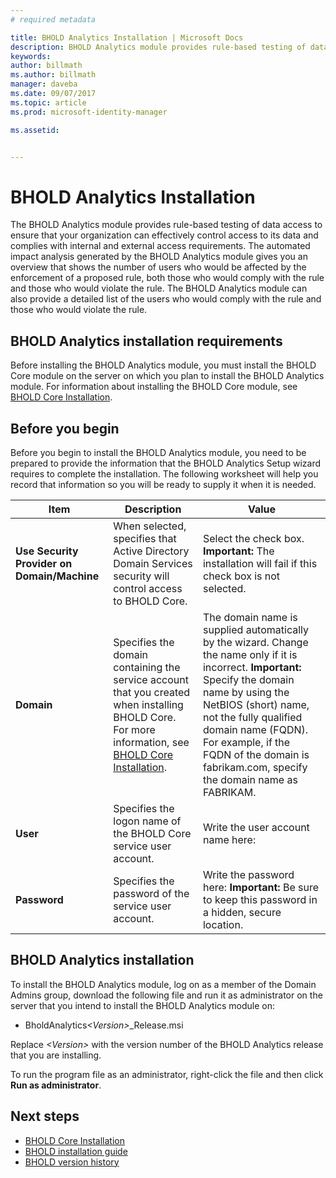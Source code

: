 ```yaml
---
# required metadata

title: BHOLD Analytics Installation | Microsoft Docs
description: BHOLD Analytics module provides rule-based testing of data access 
keywords:
author: billmath
ms.author: billmath
manager: daveba
ms.date: 09/07/2017
ms.topic: article
ms.prod: microsoft-identity-manager

ms.assetid:


---
```


# BHOLD Analytics Installation

The BHOLD Analytics module provides rule-based testing of data access to ensure that your organization can effectively control access to its data and complies with internal and external access requirements. The automated impact analysis generated by the BHOLD Analytics module gives you an overview that shows the number of users who would be affected by the enforcement of a proposed rule, both those who would comply with the rule and those who would violate the rule. The BHOLD Analytics module can also provide a detailed list of the users who would comply with the rule and those who would violate the rule.

## BHOLD Analytics installation requirements

Before installing the BHOLD Analytics module, you must install the BHOLD Core module on the server on which you plan to install the BHOLD Analytics module. For information about installing the BHOLD Core module, see [BHOLD Core Installation](https://technet.microsoft.com/library/jj134095(v=ws.10).aspx).

## Before you begin

Before you begin to install the BHOLD Analytics module, you need to be prepared to provide the information that the BHOLD Analytics Setup wizard requires to complete the installation. The following worksheet will help you record that information so you will be ready to supply it when it is needed.

| **Item**                                    | **Description**                                                                                                                                                                                                           | **Value**                                                                                                                                                                                                                                                                                                            |
|---------------------------------------------|---------------------------------------------------------------------------------------------------------------------------------------------------------------------------------------------------------------------------|----------------------------------------------------------------------------------------------------------------------------------------------------------------------------------------------------------------------------------------------------------------------------------------------------------------------|
| **Use Security Provider on Domain/Machine** | When selected, specifies that Active Directory Domain Services security will control access to BHOLD Core.                                                                                                                | Select the check box. **Important:** The installation will fail if this check box is not selected.                                                                                                                                                                                                                   |
| **Domain**                                  | Specifies the domain containing the service account that you created when installing BHOLD Core. For more information, see [BHOLD Core Installation](https://technet.microsoft.com/library/jj134095(v=ws.10).aspx). | The domain name is supplied automatically by the wizard. Change the name only if it is incorrect. **Important:** Specify the domain name by using the NetBIOS (short) name, not the fully qualified domain name (FQDN). For example, if the FQDN of the domain is fabrikam.com, specify the domain name as FABRIKAM. |
| **User**                                    | Specifies the logon name of the BHOLD Core service user account.                                                                                                                                                          | Write the user account name here:                                                                                                                                                                                                                                                                                    |
| **Password**                                | Specifies the password of the service user account.                                                                                                                                                                       | Write the password here: **Important:** Be sure to keep this password in a hidden, secure location.                                                                                                                                                                                                                  |

## BHOLD Analytics installation

To install the BHOLD Analytics module, log on as a member of the Domain Admins group, download the following file and run it as administrator on the server that you intend to install the BHOLD Analytics module on:

- BholdAnalytics<em>\<Version\></em>\_Release.msi

Replace *\<Version\>* with the version number of the BHOLD Analytics release that you are installing.

To run the program file as an administrator, right-click the file and then click **Run as administrator**.

## Next steps

- [BHOLD Core Installation](https://technet.microsoft.com/library/jj134095(v=ws.10).aspx)
- [BHOLD installation guide](bhold-installation-guide.md)
- [BHOLD version history](../reference/version-bhold-history.md)
